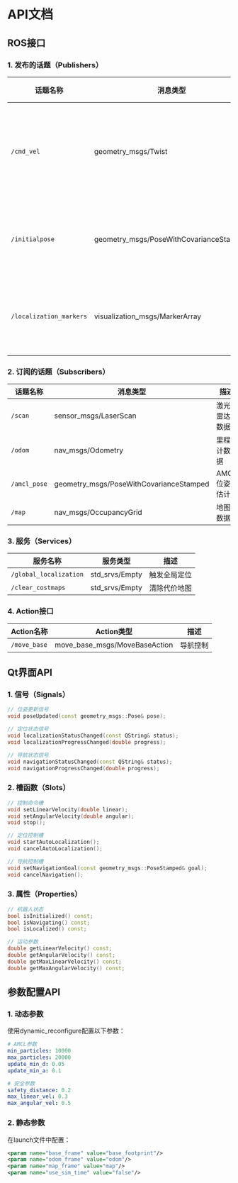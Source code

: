 # API文档

## ROS接口

### 1. 发布的话题（Publishers）

| 话题名称 | 消息类型 | 描述 |
|---------|---------|------|
| `/cmd_vel` | geometry_msgs/Twist | 机器人速度控制命令 |
| `/initialpose` | geometry_msgs/PoseWithCovarianceStamped | 机器人初始位姿 |
| `/localization_markers` | visualization_msgs/MarkerArray | 定位可视化标记 |

### 2. 订阅的话题（Subscribers）

| 话题名称 | 消息类型 | 描述 |
|---------|---------|------|
| `/scan` | sensor_msgs/LaserScan | 激光雷达数据 |
| `/odom` | nav_msgs/Odometry | 里程计数据 |
| `/amcl_pose` | geometry_msgs/PoseWithCovarianceStamped | AMCL位姿估计 |
| `/map` | nav_msgs/OccupancyGrid | 地图数据 |

### 3. 服务（Services）

| 服务名称 | 服务类型 | 描述 |
|---------|---------|------|
| `/global_localization` | std_srvs/Empty | 触发全局定位 |
| `/clear_costmaps` | std_srvs/Empty | 清除代价地图 |

### 4. Action接口

| Action名称 | Action类型 | 描述 |
|-----------|-----------|------|
| `/move_base` | move_base_msgs/MoveBaseAction | 导航控制 |

## Qt界面API

### 1. 信号（Signals）

```cpp
// 位姿更新信号
void poseUpdated(const geometry_msgs::Pose& pose);

// 定位状态信号
void localizationStatusChanged(const QString& status);
void localizationProgressChanged(double progress);

// 导航状态信号
void navigationStatusChanged(const QString& status);
void navigationProgressChanged(double progress);
```

### 2. 槽函数（Slots）

```cpp
// 控制命令槽
void setLinearVelocity(double linear);
void setAngularVelocity(double angular);
void stop();

// 定位控制槽
void startAutoLocalization();
void cancelAutoLocalization();

// 导航控制槽
void setNavigationGoal(const geometry_msgs::PoseStamped& goal);
void cancelNavigation();
```

### 3. 属性（Properties）

```cpp
// 机器人状态
bool isInitialized() const;
bool isNavigating() const;
bool isLocalized() const;

// 运动参数
double getLinearVelocity() const;
double getAngularVelocity() const;
double getMaxLinearVelocity() const;
double getMaxAngularVelocity() const;
```

## 参数配置API

### 1. 动态参数

使用dynamic_reconfigure配置以下参数：

```yaml
# AMCL参数
min_particles: 10000
max_particles: 20000
update_min_d: 0.05
update_min_a: 0.1

# 安全参数
safety_distance: 0.2
max_linear_vel: 0.3
max_angular_vel: 0.5
```

### 2. 静态参数

在launch文件中配置：

```xml
<param name="base_frame" value="base_footprint"/>
<param name="odom_frame" value="odom"/>
<param name="map_frame" value="map"/>
<param name="use_sim_time" value="false"/>
``` 